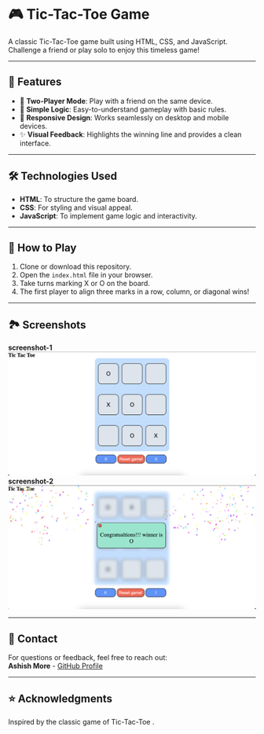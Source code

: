 # 🎮 Tic-Tac-Toe Game  

A classic Tic-Tac-Toe game built using HTML, CSS, and JavaScript. Challenge a friend or play solo to enjoy this timeless game!

---

## 🌟 Features  

- 👥 **Two-Player Mode**: Play with a friend on the same device.  
- 🧠 **Simple Logic**: Easy-to-understand gameplay with basic rules.  
- 🎨 **Responsive Design**: Works seamlessly on desktop and mobile devices.  
- ✨ **Visual Feedback**: Highlights the winning line and provides a clean interface.  

---

## 🛠️ Technologies Used  

- **HTML**: To structure the game board.  
- **CSS**: For styling and visual appeal.  
- **JavaScript**: To implement game logic and interactivity.  

---

## 🚀 How to Play  

1. Clone or download this repository.  
2. Open the `index.html` file in your browser.  
3. Take turns marking X or O on the board.  
4. The first player to align three marks in a row, column, or diagonal wins!  

---
## 🏞️ Screenshots

**screenshot-1**
<img src="./images/screenshots/s1.png">
**screenshot-2**
<img src="./images/screenshots/s2.png">

---
## 📧 Contact  

For questions or feedback, feel free to reach out:  
**Ashish More** - [GitHub Profile](https://github.com/ashish-more-02)  

---

## ⭐ Acknowledgments  

Inspired by the classic game of Tic-Tac-Toe .
